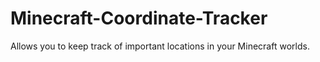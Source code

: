 # Minecraft-Coordinate-Tracker
Allows you to keep track of important locations in your Minecraft worlds.
